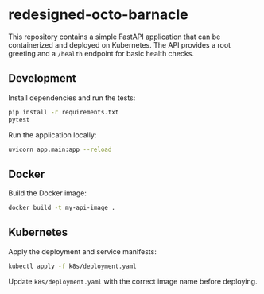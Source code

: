 # redesigned-octo-barnacle

This repository contains a simple FastAPI application that can be containerized and deployed on Kubernetes.
The API provides a root greeting and a `/health` endpoint for basic health checks.

## Development

Install dependencies and run the tests:

```bash
pip install -r requirements.txt
pytest
```

Run the application locally:

```bash
uvicorn app.main:app --reload
```

## Docker

Build the Docker image:

```bash
docker build -t my-api-image .
```

## Kubernetes

Apply the deployment and service manifests:

```bash
kubectl apply -f k8s/deployment.yaml
```

Update `k8s/deployment.yaml` with the correct image name before deploying.

